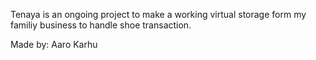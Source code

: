 Tenaya is an ongoing project to make a working virtual storage form my familiy business to handle shoe transaction.

Made by: Aaro Karhu
